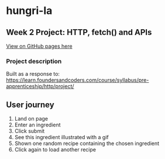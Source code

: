 # hungri-la

## Week 2 Project: HTTP, fetch() and APIs

[View on GitHub pages here](https://vasystus.github.io/hungri-la/)

### Project description

Built as a response to: https://learn.foundersandcoders.com/course/syllabus/pre-apprenticeship/http/project/

## User journey

1. Land on page
2. Enter an ingredient
3. Click submit
4. See this ingredient illustrated with a gif
5. Shown one random recipe containing the chosen ingredient
6. Click again to load another recipe
